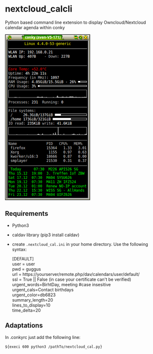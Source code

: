 # nextcloud_calcli
Python based command line extension to display Owncloud/Nextcloud calendar agenda within conky 

![screenshot](doc/Screenshot.png)

## Requirements

- Python3
- caldav library (pip3 install caldav)
- create `.nextcloud_cal.ini` in your home directory. Use the following syntax:

    [DEFAULT]<br>
    user = user<br>
    pwd = guggus<br>
    url = https://yourserver/remote.php/dav/calendars/user/default/<br>
    ssl = True || False (in case your certificate can't be verified)<br>
    urgent_words=BirhtDay, meeting #case insesitive<br>
    urgent_cals=Contact birthdays<br>
    urgent_color=db6823<br>
    summary_length=20<br>
    lines_to_display=10<br>
    time_delta=20<br>


## Adaptations
In .conkyrc just add the following line:

    ${execi 600 python3 /pathTo/nextcloud_cal.py}

